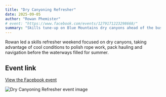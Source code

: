 ```yaml
---
title: "Dry Canyoning Refresher"
date: 2025-09-05
author: "Rowan Phemister"
# event: "https://www.facebook.com/events/1279171223298668/"
summary: "Skills tune-up on Blue Mountains dry canyons ahead of the busy canyoning season."
---
```

Rowan led a skills refresher weekend focused on dry canyons, taking advantage of cool conditions to polish rope work, pack hauling and navigation before the waterways filled for summer.

## Event link

[View the Facebook event](https://www.facebook.com/events/1279171223298668/)

![Dry Canyoning Refresher event image](https://scontent.fcbr2-1.fna.fbcdn.net/v/t39.30808-6/540843612_1945782566256425_2681477682382648653_n.jpg?stp=dst-jpg_s261x260_tt6&_nc_cat=101&ccb=1-7&_nc_sid=75d36f&_nc_ohc=KQKgGhHaMkkQ7kNvwHBgMk-&_nc_oc=AdlXn6j07MFUFZOOXsvbatptxkjrTu1p9cd3RlOsWh3oYDZfoqbGvfRLw9VT-QA3wXQ&_nc_zt=23&_nc_ht=scontent.fcbr2-1.fna&_nc_gid=0Bs_wqjrowcyVuPj4a5f8w&oh=00_AfdhKcxEhYkwIy7h9NK3iylIYvhU6yn7Jh7ByuYzFvYgvw&oe=68F18166)
